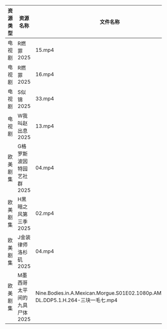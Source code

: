 | 资源类型 | 资源名称             | 文件名称                                                                            | 分享链接                                 | 更新时间                |
| ---- | ---------------- | ------------------------------------------------------------------------------- | ------------------------------------ | ------------------- |
| 电视剧  | R燃罪2025          | 15.mp4                                                                          | https://www.alipan.com/s/R1VTj12mT2c | 2025-03-18 19:07:18 |
| 电视剧  | R燃罪2025          | 16.mp4                                                                          | https://www.alipan.com/s/R1VTj12mT2c | 2025-03-18 19:07:17 |
| 电视剧  | S似锦2025          | 33.mp4                                                                          | https://www.alipan.com/s/VMdivamJ5t3 | 2025-03-18 00:07:02 |
| 电视剧  | W我叫赵出息2025       | 13.mp4                                                                          | https://www.alipan.com/s/eJE8EhtETs6 | 2025-03-18 19:07:31 |
| 欧美剧集 | G格罗斯波因特园艺社群2025  | 04.mp4                                                                          | https://pan.quark.cn/s/9b9b6a68a5a2  | 2025-03-18 16:22:32 |
| 欧美剧集 | H黑暗之风第三季2025     | 02.mp4                                                                          | https://pan.quark.cn/s/d46a5be6d438  | 2025-03-18 16:23:27 |
| 欧美剧集 | J金装律师洛杉矶2025     | 04.mp4                                                                          | https://pan.quark.cn/s/e3a2537f5ada  | 2025-03-18 01:24:00 |
| 欧美剧集 | M墨西哥太平间的九具尸体2025 | Nine.Bodies.in.A.Mexican.Morgue.S01E02.1080p.AMZN.WEB-DL.DDP5.1.H.264-三块一毛七.mp4 | https://pan.quark.cn/s/0859e6171b16  | 2025-03-18 16:24:34 |
